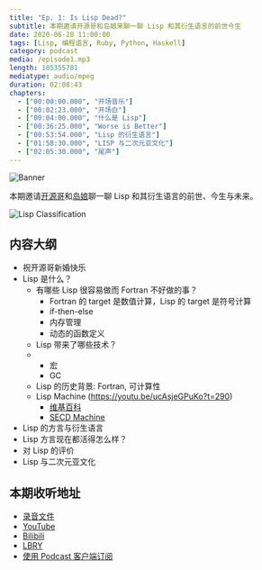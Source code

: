 ```yaml
---
title: "Ep. 1: Is Lisp Dead?"
subtitle: 本期邀请开源哥和岛娘来聊一聊 Lisp 和其衍生语言的前世今生
date: 2020-06-28 11:00:00
tags: [Lisp, 编程语言, Ruby, Python, Haskell]
category: podcast
media: /episode1.mp3
length: 185355781
mediatype: audio/mpeg
duration: 02:08:43
chapters:
  - ["00:00:00.000", "开场音乐"]
  - ["00:02:23.000", "开场白"]
  - ["00:04:00.000", "什么是 Lisp"]
  - ["00:36:25.000", "Worse is Better"]
  - ["00:53:54.000", "Lisp 的衍生语言"]
  - ["01:58:30.000", "LISP 与二次元亚文化"]
  - ["02:05:30.000", "尾声"]
---
```


![Banner](https://yetanother.fm/static/baneers/ep001.png)

本期邀请[开源哥](https://twitter.com/zshangsr)和[岛娘](https://twitter.com/MinakoOikawa)聊一聊 Lisp 和其衍生语言的前世、今生与未来。

<!-- more -->

![Lisp Classification](https://yetanother.fm/static/misc/lisp-classification.jpg)

## 内容大纲

- 祝开源哥新婚快乐
- Lisp 是什么？
  - 有哪些 Lisp 很容易做而 Fortran 不好做的事？
    - Fortran 的 target 是数值计算，Lisp 的 target 是符号计算
    - if-then-else
    - 内存管理
    - 动态的函数定义
  - Lisp 带来了哪些技术？
  - - 宏
    - GC
  - Lisp 的历史背景: Fortran, 可计算性
  - Lisp Machine (https://youtu.be/ucAsjeGPuKo?t=290) 
    - [维基百科](https://en.wikipedia.org/wiki/Lisp_machine)
    - [SECD Machine](https://en.wikipedia.org/wiki/SECD_machine)
- Lisp 的方言与衍生语言
- Lisp 方言现在都活得怎么样？
- 对 Lisp 的评价
- Lisp 与二次元亚文化


## 本期收听地址

- [录音文件](https://cdn.yetanother.fm/blob-storage/audio/episode1.mp3)
- [YouTube](https://www.youtube.com/watch?v=b7ZYb_TRkcE)
- [Bilibili](https://www.bilibili.com/video/BV1Xz411e7XH)
- [LBRY](https://lbry.tv/@coderemixer:4/yet-another-fm-ep1-is-lisp-dead:4?r=7cfbv7nhZG3xBgCRdmWozca6998WuGya)
- [使用 Podcast 客户端订阅](/about)
